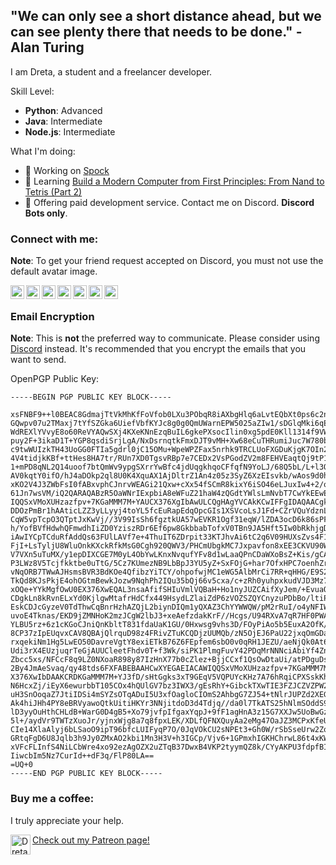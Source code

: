 [website]: https://dreta.github.io
[twitter]: https://twitter.com/Dretacbe
[reddit]: https://reddit.com/user/Dretacbe
[github]: https://github.com/Dreta
[gmail]: mailto:yangmain3@gmail.com
[patreon]: https://patreon.com/Dreta

## "We can only see a short distance ahead, but we can see plenty there that needs to be done." - Alan Turing

I am Dreta, a student and a freelancer developer.

Skill Level:
- **Python**: Advanced
- **Java**: Intermediate
- **Node.js**: Intermediate

What I'm doing:
- 🔭 Working on [Spock](https://github.com/Spock-App/spcok-app)
- 🌱 Learning [Build a Modern Computer from First Principles: From Nand to Tetris (Part 2)](https://www.coursera.org/learn/nand2tetris2)
- 👯 Offering paid development service. Contact me on Discord. **Discord Bots only**.

### Connect with me:

**Note**: To get your friend request accepted on Discord, you must not use the default avatar image.

[<img align="left" alt="Dreta | Website" width="22px" src="https://image.flaticon.com/icons/svg/3430/3430319.svg" />][website]
[<img align="left" alt="Dreta | Twitter" width="22px" src="https://image.flaticon.com/icons/svg/733/733579.svg" />][twitter]
[<img align="left" alt="Dreta | Reddit" width="22px" src="https://image.flaticon.com/icons/svg/2111/2111589.svg" />][reddit]
[<img align="left" alt="Dreta | GitHub" width="22px" src="https://image.flaticon.com/icons/svg/2111/2111425.svg" />][github]
[<img align="left" alt="Dreta | Email" width="22px" src="https://image.flaticon.com/icons/svg/732/732200.svg" />][gmail]
[<img align="left" alt="Dreta | Discord" width="22px" src="https://image.flaticon.com/icons/svg/2111/2111370.svg" />](https://dreta.github.io/discord.html)
[<img align="left" alt="Dreta | Patreon" width="22px" src="https://image.flaticon.com/icons/svg/2111/2111548.svg" />][patreon]

<br />

### Email Encryption

**Note**: This is **not** the preferred way to communicate. Please consider using [Discord](https://dreta.github.io/discord.html) instead. It's recommended that you encrypt the emails that you want to send.

OpenPGP Public Key:

```
-----BEGIN PGP PUBLIC KEY BLOCK-----

xsFNBF9++l0BEAC8GdmajTtVkMhKfFoVfob0LXu3PObqR8iAXbgHlq6aLvtEQbXt0ps6c2nIkN7w
GQwpv07u2TMaxj7tYfSZGka6UiefVbfKYJc8g0g0QmUWarnEPW5025aZIw1/sDGlqMki6qEhJ5Bn
WdREXlYVvyE8o60ReVYAQwSXj4KXeKNnEzqBuIL6gkePXsocIlin0xg5pdE0Kll1314f9VWC3RPN
puy2F+3ikaD1T+YGP8qsdiSrjLgA/NxDsrnqtkFmxDJT9vMH+Xw68eCuTHRumiJuc7W780byRghv
c9twWUIzkTH43UoGG0FTIa5gdrl0jC15OMu+WpeWPZFax5nrhk9TRCLUoFXGDuKjgK7OIn2m1Hdz
4V4tidjkKBf+ttHes8HA7tr/RUn7XD0TgsvRBp7e7CEDx2VsPGodZV2m8FEHVEaqtQj9tP1xCCBK
1+mPD8qNL2Q14uoof7btQmWv9ypgSXrrYwBfc4jdUqgkhqoCFfqfN9YoLJ/68Q5bL/L+l3OH2YLb
AV0kqtY0ifO/hJ4aDOkp2ql8U0K4XquAX1AjDltrZ1An4z05z3SyZ6XzEIsvkb/wAos9d0hr0Pk/
xKO2V4J3ZWbFsI0fABxvphCJnrvWEAGi21Qxw+cXx54fSCmR8kixY6iSO46eLJuxIw4+2/oJcJ4Z
61Jn7wsVM/iQ2QARAQABzR5OaWNrIExpbiA8eWFuZ21haW4zQGdtYWlsLmNvbT7CwYkEEwEIADMW
IQQSxVMoXUHzazfpv+7KGaMMM7M+YAUCX376XgIbAwULCQgHAgYVCAkKCwIFFgIDAQAACgkQyhmj
DDOzPmBr1hAAticLZZ3yLLyyj4toYL5fcEuRapEdqOpcGIs1XSVcoLsJ1Fd+CZrVQuYdznL12vUZ
CqW5vpTcpO3QTptJxKwVj//3V99IsSh6fgztkUA57wEVKR1Ogf31eqW/lZDA3ocD6k86sPF4Rxci
h/YofBVfHdwhQFmwdhIiZD0YziszRDr6Ef6pw8GkbbabTofxV0TBn9JA5Hft5Iw0bRkhjgDe5TC3
iAwIYCpTCduRfAddQs63FUlLAVf7e+4ThuIT6ZDrpit33KTJhvAi6tC2q6V09HUXsZvs4F1T0+ia
FjI+LsTyljU8WluOnkKXckRfkMsG0Cgh920QWV3/PHCmUbgkMC7Jxpavfon8xEE3CKVU90Whz0pZ
V7VXn5uTuMX/y1epDIXCGE7M0yL4ObYwLKnxNvqufYFv8d1wLaaQPnCDaWXoBsZ+Kis/gCAQdky3
P3LWz8V5Tcjfkktbe0uTtG/5Cz7KUmezNB9LbBpJ3YU5yZ+SxFOjG+har7OfxHPC7oenhZrzCAsK
vNqORB7TWwAJHsmsBVR3BdKOe4QfibzYiTCY/ohpofwjMC1eWG5AlbMrCi7RR+qHHG/E9S277LLo
TkQd8KJsPkjE4ohOGtmBewkJozw9NqhPh2IQu35bQj66v5cxa/c+zRh0yuhpxkudVJD3Mz7NLe0M
xOQe+YYkMgfOwU0EX376XwEQAL3nsaAfifSHIuVmlVQBaH+Ho1nyJUZCAifXyJem/+EvuaO1tpp5
CDgkLn8kRvnELxYd0KjlgwMtafrHdCfx449HsydLZlaiZdP6zVOZSZQYCnyzuPDbBo/ltiP5B2uh
EskCDJcGyzeV0TdThwCqBnrHzhAZQjL2biynDIQm1yQXAZ3ChYYWWQW/pM2rRuI/o4yNFIWlbToe
uvoE4Tknas/EKD9jZMNHoK2mzJCgW2lbJ3+xeAefzdakKrF//Hcgs/U94RXvA7qR7HF0PWAsBDDj
YLBU5rz+6z1cKGoCJniQnKbltT831fdaUaK1GU/0Hxwsg9vhs3D/FOyPiAo5b5EuxA2OfK/KgNva
8CP37zIpEUqvxCAV8QBAjQlrquD98z4FRivZTuKCQDjzUUMQb/zN5OjEJ6PaU22jxqOmGDanxnc0
rxqekiNm1Hg5LwEO50DavreVgtY8exiETkB76Z6FEpfem6sbO0v0qRH1JEZU/aeNjQk0At6/pyRj
Udi3rX4EUzjuqrTeGjAUUCleetFhdv0T+f3Wk/siPK1PlmgFuvY42PDqMrNNNciAbiYf4ZnfRmh2
Zbcc5xs/NFCcF8q9LZ0NXoaR898y87IzHnX77b0cZlez+BjjCCxf1QsOwDtaUi/atPDguDsrKCXX
2By4JmAeSvaq/qy48tds6FXFABEBAAHCwXYEGAEIACAWIQQSxVMoXUHzazfpv+7KGaMMM7M+YAUC
X376XwIbDAAKCRDKGaMMM7M+YJ3fD/sHtGgks3xT9GEqV5VQPUYcKHz7A76hRqiCPXSskKhhH9v+
N6HcxZj/iEyX6ewurbbT105COx4hQUlGV7bz3IWX3/gEsRhY+GibckTXwTIE3FZJCZVZPW2/hARJ
uH3SnOoqaZ7JtiIDSi4mSYZsOTqADuI5U3xfOagloCIOmS2AhbgG7ZJ54+tNlrJUPZd2XEG9Aiqd
Ak4hiJHh4PY8eBRVyawoQtkUitiHKYr3NNjitdoD3d4Tdjq//da0l7TkATS25hNlmSOddS9ki4Ji
lD3yyOuHthCHLdB+WarG0D4gB5+Xo79jvfpIfgaxYqpJ+9fF1agHnA3z15G7XXJw5UoBwGzCjtne
5l+/aydVr9TWTzXuoJr/yjnxWjg8a7q8fpxLEK/XDLfQFNXQuyAa2eMg47OaJZ3MCPxKfeUAyWQS
CIe14XlaAlyj6bLSaoO9ipT96bfcLUIFyqP7O/0JqVOkCU2sNPEt3+Gh0W/rSbSseUrw2ZqHcgTb
GRtqFgD6U8Jqlb3h9Jy0ZMxAO2kbi1Mn3H3V+h3IGCp/Vjv6+1GPmxhIGKHChrwL86t4xKWYHYqk
xVFcFLInfS4NiLCbWre4xo92ezAgOZX2uZTqB37DwxB4VKP2tyymQZ8k/CYyAKPU3fdpfBIZRJuI
IiwcbIm5Nz7CurId++dF3q/FlP80LA==
=UQ+0
-----END PGP PUBLIC KEY BLOCK-----
```

### Buy me a coffee:

I truly appreciate your help.

[<img align="left" alt="Dreta | Patreon" width="32px" src="https://image.flaticon.com/icons/svg/2111/2111548.svg" /> Check out my Patreon page!][patreon]

